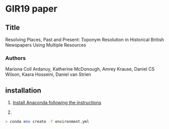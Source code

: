 # GIR19 paper

## Title
Resolving Places, Past and Present: Toponym Resolution in Historical British Newspapers Using Multiple Resources

### Authors
Mariona Coll Ardanuy, Katherine McDonough, Amrey Krause, Daniel CS Wilson, Kasra Hosseini, Daniel van Strien


## installation

1. [Install Anaconda following the instructions](https://www.continuum.io/downloads)

2. 

```bash
> conda env create -f environment.yml
```
